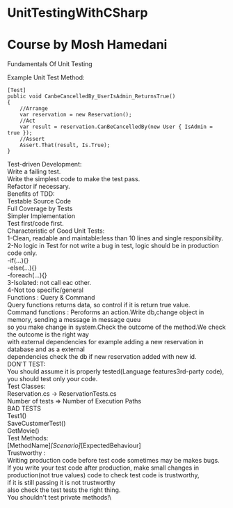 # UnitTestingWithCSharp
# Course by Mosh Hamedani

Fundamentals Of Unit Testing

Example Unit Test Method:
```
[Test]
public void CanbeCancelledBy_UserIsAdmin_ReturnsTrue()
{
    //Arrange
    var reservation = new Reservation();
    //Act
    var result = reservation.CanBeCancelledBy(new User { IsAdmin = true });
    //Assert
    Assert.That(result, Is.True);
}
```

Test-driven Development:\
Write a failing test.\
Write the simplest code to make the test pass.\
Refactor if necessary.\
Benefits of TDD:\
Testable Source Code\
Full Coverage by Tests\
Simpler Implementation\
Test first/code first.\
Characteristic of Good Unit Tests:\
1-Clean, readable and maintable:less than 10 lines and single responsibility.\
2-No logic in Test for not write a bug in test, logic should be in production code only.\
-if(...){}\
-else(...){}\
-foreach(...){}\
3-Isolated: not call eac other.\
4-Not too specific/general\
Functions : Query & Command\
Query functions returns data, so control if it is return true value.\
Command functions : Peroforms an action.Write db,change object in memory, sending a message in message queu\
so you make change in system.Check the outcome of the method.We check the outcome is the right way\
with external dependencies for example adding a new reservation in database and as a external \
dependencies check the db if new reservation added with new id.\
DON'T TEST:\
You should assume it is properly tested(Language features3rd-party code), you should test only your code.\
Test Classes:\
Reservation.cs -> ReservationTests.cs\
Number of tests => Number of Execution Paths\
BAD TESTS\
Test1()\
SaveCustomerTest()\
GetMovie()\
Test Methods:\
[MethodName]_[Scenario]_[ExpectedBehaviour]\
Trustworthy : \
Writing production code before test code sometimes may be makes bugs.\
If you write your test code after production, make small changes in\
production(not true values) code to check test code is trustworthy, \
if it is still passing it is not trustworthy\
also check the test tests the right thing.\
You shouldn't test private methods!\










